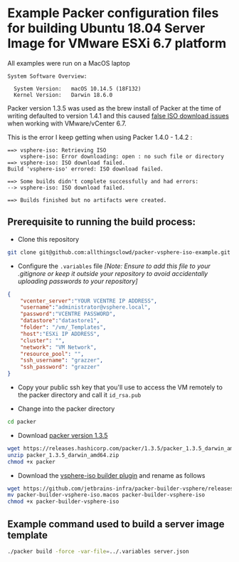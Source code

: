 # Example Packer configuration files for building Ubuntu 18.04 Server Image for VMware ESXi 6.7 platform

All examples were run on a MacOS laptop

``` text
System Software Overview:

  System Version:	macOS 10.14.5 (18F132)
  Kernel Version:	Darwin 18.6.0
```

Packer version 1.3.5 was used as the brew install of Packer at the time of writing defaulted to version 1.4.1 and this caused [false ISO download issues](https://github.com/hashicorp/packer/issues/7622) when working with VMware/vCenter 6.7.

This is the error I keep getting when using Packer 1.4.0 - 1.4.2 :

``` text
==> vsphere-iso: Retrieving ISO
    vsphere-iso: Error downloading: open : no such file or directory
==> vsphere-iso: ISO download failed.
Build 'vsphere-iso' errored: ISO download failed.

==> Some builds didn't complete successfully and had errors:
--> vsphere-iso: ISO download failed.

==> Builds finished but no artifacts were created.
```

## Prerequisite to running the build process:

- Clone this repository

``` bash
git clone git@github.com:allthingsclowd/packer-vsphere-iso-example.git 
```

- Configure the `.variables` file _[Note: Ensure to add this file to your .gitignore or keep it outside your repository to avoid accidentally uploading passwords to your repository]_

``` json
{
    "vcenter_server":"YOUR VCENTRE IP ADDRESS",
    "username":"administrator@vsphere.local",
    "password":"VCENTRE PASSWORD",
    "datastore":"datastore1",
    "folder": "/vm/_Templates",
    "host":"ESXi IP ADDRESS",
    "cluster": "",
    "network": "VM Network",
    "resource_pool": "",
    "ssh_username": "grazzer",
    "ssh_password": "grazzer"
}
```

- Copy your public ssh key that you'll use to access the VM remotely to the packer directory and call it `id_rsa.pub`

- Change into the packer directory

``` bash
cd packer
```

- Download [packer version 1.3.5](https://releases.hashicorp.com/packer/1.3.5/packer_1.3.5_darwin_amd64.zip)

```bash
wget https://releases.hashicorp.com/packer/1.3.5/packer_1.3.5_darwin_amd64.zip
unzip packer_1.3.5_darwin_amd64.zip
chmod +x packer
```

- Download the [vsphere-iso builder plugin](https://github.com/jetbrains-infra/packer-builder-vsphere/releases/download/v2.3/packer-builder-vsphere-iso.macos) and rename as follows

``` bash
wget https://github.com/jetbrains-infra/packer-builder-vsphere/releases/download/v2.3/packer-builder-vsphere-iso.macos
mv packer-builder-vsphere-iso.macos packer-builder-vsphere-iso
chmod +x packer-builder-vsphere-iso
```

## Example command used to build a server image template

``` bash
./packer build -force -var-file=../.variables server.json
```

